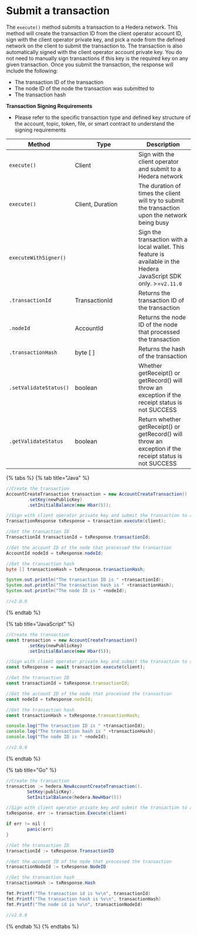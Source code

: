 # Submit a transaction

The `execute()` method submits a transaction to a Hedera network. This method will create the transaction ID from the client operator account ID, sign with the client operator private key, and pick a node from the defined network on the client to submit the transaction to. The transaction is also automatically signed with the client operator account private key. You do not need to manually sign transactions if this key is the required key on any given transaction. Once you submit the transaction, the response will include the following:

- The transaction ID of the transaction
- The node ID of the node the transaction was submitted to
- The transaction hash

**Transaction Signing Requirements**

- Please refer to the specific transaction type and defined key structure of the account, topic, token, file, or smart contract to understand the signing requirements

<table><thead><tr><th>Method</th><th width="157.33333333333331">Type</th><th>Description</th></tr></thead><tbody><tr><td><code>execute(<client>)</code></td><td>Client</td><td>Sign with the client operator and submit to a Hedera network</td></tr><tr><td><code>execute(<client, timeout>)</code></td><td>Client, Duration</td><td>The duration of times the client will try to submit the transaction upon the network being busy</td></tr><tr><td><code>executeWithSigner(<signer>)</code></td><td></td><td>Sign the transaction with a local wallet. This feature is available in the Hedera JavaScript SDK only. >=<code>v2.11.0</code></td></tr><tr><td><code><transactionResponse>.transactionId</code></td><td>TransactionId</td><td>Returns the transaction ID of the transaction</td></tr><tr><td><code><transactionResponse>.nodeId</code></td><td>AccountId</td><td>Returns the node ID of the node that processed the transaction</td></tr><tr><td><code><transactionResponse>.transactionHash</code></td><td>byte [ ]</td><td>Returns the hash of the transaction</td></tr><tr><td><code><transactionResponse>.setValidateStatus(<validateStatus>)</code></td><td>boolean</td><td>Whether getReceipt() or getRecord() will throw an exception if the receipt status is not SUCCESS</td></tr><tr><td><code><transactionResponse>.getValidateStatus</code></td><td>boolean</td><td>Return whether getReceipt() or getRecord() will throw an exception if the receipt status is not SUCCESS</td></tr></tbody></table>

{% tabs %}
{% tab title="Java" %}

```java
//Create the transaction
AccountCreateTransaction transaction = new AccountCreateTransaction()
        .setKey(newPublicKey)
        .setInitialBalance(new Hbar(5));

//Sign with client operator private key and submit the transaction to a Hedera network
TransactionResponse txResponse = transaction.execute(client);

//Get the transaction ID
TransactionId transactionId = txResponse.transactionId;

//Get the account ID of the node that processed the transaction
AccountId nodeId = txResponse.nodeId;

//Get the transaction hash
byte [] transactionHash = txResponse.transactionHash;

System.out.println("The transaction ID is " +transactionId);
System.out.println("The transaction hash is " +transactionHash);
System.out.println("The node ID is " +nodeId);

//v2.0.0
```

{% endtab %}

{% tab title="JavaScript" %}

```javascript
//Create the transaction
const transaction = new AccountCreateTransaction()
        .setKey(newPublicKey)
        .setInitialBalance(new Hbar(5));

//Sign with client operator private key and submit the transaction to a Hedera network
const txResponse = await transaction.execute(client);

//Get the transaction ID
const transactionId = txResponse.transactionId;

//Get the account ID of the node that processed the transaction
const nodeId = txResponse.nodeId;

//Get the transaction hash
const transactionHash = txResponse.transactionHash;

console.log("The transaction ID is " +transactionId);
console.log("The transaction hash is " +transactionHash);
console.log("The node ID is " +nodeId);

//v2.0.0
```

{% endtab %}

{% tab title="Go" %}

```java
//Create the transaction
transaction := hedera.NewAccountCreateTransaction().
        SetKey(publicKey).
        SetInitialBalance(hedera.NewHbar(5))

//Sign with client operator private key and submit the transaction to a Hedera network
txResponse, err := transaction.Execute(client)

if err != nil {
        panic(err)
}

//Get the transaction ID
transactionId := txResponse.TransactionID

//Get the account ID of the node that processed the transaction
transactionNodeId := txResponse.NodeID

//Get the transaction hash
transactionHash := txResponse.Hash

fmt.Printf("The transaction id is %v\n", transactionId)
fmt.Printf("The transaction hash is %v\n", transactionHash)
fmt.Printf("The node id is %v\n", transactionNodeId)

//v2.0.0
```

{% endtab %}
{% endtabs %}
